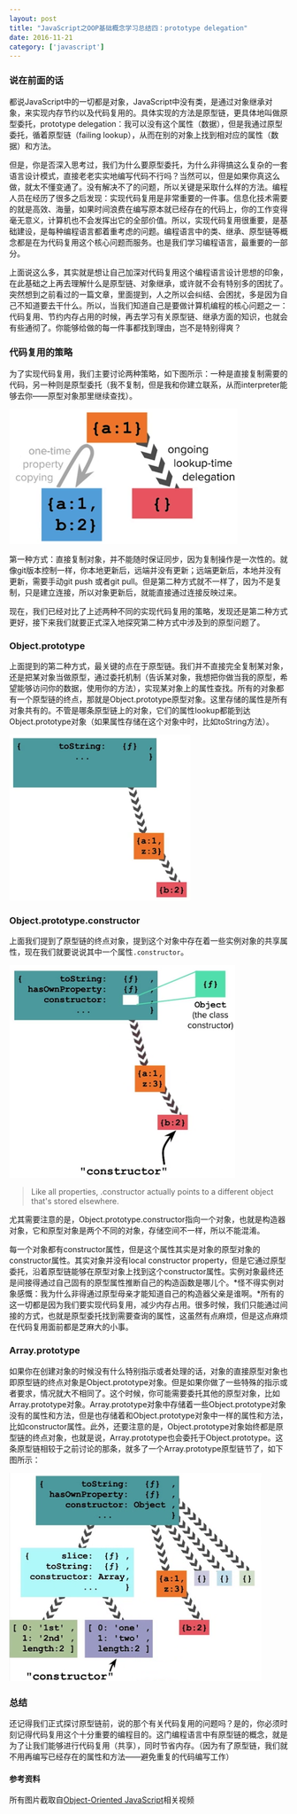 ```yaml
---
layout: post
title: "JavaScript之OOP基础概念学习总结四：prototype delegation"
date: 2016-11-21
category: ['javascript']
---
```


### 说在前面的话

都说JavaScript中的一切都是对象，JavaScript中没有类，是通过对象继承对象，来实现内存节约以及代码复用的。具体实现的方法是原型链，更具体地叫做原型委托，prototype delegation：我可以没有这个属性（数据），但是我通过原型委托，循着原型链（failing lookup），从而在别的对象上找到相对应的属性（数据）和方法。


但是，你是否深入思考过，我们为什么要原型委托，为什么非得搞这么复杂的一套语言设计模式，直接老老实实地编写代码不行吗？当然可以，但是如果你真这么做，就太不懂变通了。没有解决不了的问题，所以关键是采取什么样的方法。编程人员在经历了很多之后发现：实现代码复用是非常重要的一件事。信息化技术需要的就是高效、海量，如果时间浪费在编写原本就已经存在的代码上，你的工作变得毫无意义，计算机也不会发挥出它的全部价值。所以，实现代码复用很重要，是基础建设，是每种编程语言都着重考虑的问题。编程语言中的类、继承、原型链等概念都是在为代码复用这个核心问题而服务。也是我们学习编程语言，最重要的一部分。


上面说这么多，其实就是想让自己加深对代码复用这个编程语言设计思想的印象，在此基础之上再去理解什么是原型链、对象继承，或许就不会有特别多的困扰了。突然想到之前看过的一篇文章，里面提到，人之所以会纠结、会困扰，多是因为自己不知道要去干什么。所以，当我们知道自己是要做计算机编程的核心问题之一：代码复用、节约内存占用的时候，再去学习有关原型链、继承方面的知识，也就会有些通彻了。你能够给做的每一件事都找到理由，岂不是特别得爽？

### 代码复用的策略

为了实现代码复用，我们主要讨论两种策略，如下图所示：一种是直接复制需要的代码，另一种则是原型委托（我不复制，但是我和你建立联系，从而interpreter能够去你——原型对象那里继续查找）。

![](https://github.com/gaoshu883/gaoshu883.github.io/blob/master/images/2016-11-21-prototype/1.png)

第一种方式：直接复制对象，并不能随时保证同步，因为复制操作是一次性的。就像git版本控制一样，你本地更新后，远端并没有更新；远端更新后，本地并没有更新，需要手动git push 或者git pull。但是第二种方式就不一样了，因为不是复制，只是建立连接，所以对象更新后，就能直接通过连接反映过来。

现在，我们已经对比了上述两种不同的实现代码复用的策略，发现还是第二种方式更好，接下来我们就要正式深入地探究第二种方式中涉及到的原型问题了。

### Object.prototype

上面提到的第二种方式，最关键的点在于原型链。我们并不直接完全复制某对象，还是把某对象当做原型，通过委托机制（告诉某对象，我想把你做当我的原型，希望能够访问你的数据，使用你的方法），实现某对象上的属性查找。所有的对象都有一个原型链的终点，那就是Object.prototype原型对象。这里存储的属性是所有对象共有的。不管是哪条原型链上的对象，它们的属性lookup都能到达Object.prototype对象（如果属性存储在这个对象中时，比如toString方法）。

![](https://github.com/gaoshu883/gaoshu883.github.io/blob/master/images/2016-11-21-prototype/2.png)

### Object.prototype.constructor

上面我们提到了原型链的终点对象，提到这个对象中存在着一些实例对象的共享属性，现在我们就要说说其中一个属性`.constructor`。

![](https://github.com/gaoshu883/gaoshu883.github.io/blob/master/images/2016-11-21-prototype/3.png)

>Like all properties, .constructor actually points to a different object that's stored elsewhere.

尤其需要注意的是，Object.prototype.constructor指向一个对象，也就是构造器对象，它和原型对象是两个不同的对象，存储空间不一样，所以不能混淆。

每一个对象都有constructor属性，但是这个属性其实是对象的原型对象的constructor属性。其实对象并没有local constructor property，但是它通过原型委托，沿着原型链能够在原型对象上找到这个constructor属性。实例对象最终还是间接得通过自己固有的原型属性推断自己的构造函数是哪儿个。*怪不得实例对象感慨：我为什么非得通过原型母亲才能知道自己的构造器父亲是谁啊。*所有的这一切都是因为我们要实现代码复用，减少内存占用。很多时候，我们只能通过间接的方式，也就是原型委托找到需要查询的属性，这虽然有点麻烦，但是这点麻烦在代码复用面前都是芝麻大的小事。

### Array.prototype

如果你在创建对象的时候没有什么特别指示或者处理的话，对象的直接原型对象也即原型链的终点对象是Object.prototype对象。但是如果你做了一些特殊的指示或者要求，情况就大不相同了。这个时候，你可能需要委托其他的原型对象，比如Array.prototype对象。Array.prototype对象中存储着一些Object.prototype对象没有的属性和方法，但是也存储着和Object.prototype对象中一样的属性和方法，比如constructor属性。此外，还要注意的是，Object.prototype对象始终都是原型链的终点对象，也就是说，Array.prototype也会委托于Object.prototype。这条原型链相较于之前讨论的那条，就多了一个Array.prototype原型链节了，如下图所示：

![](https://github.com/gaoshu883/gaoshu883.github.io/blob/master/images/2016-11-21-prototype/4.png)

### 总结

还记得我们正式探讨原型链前，说的那个有关代码复用的问题吗？是的，你必须时刻记得代码复用这个十分重要的编程目的。这门编程语言中有原型链的概念，就是为了让我们能够进行代码复用（共享），同时节省内存。（因为有了原型链，我们就不用再编写已经存在的属性和方法——避免重复的代码编写工作）

#### 参考资料

所有图片截取自[Object-Oriented JavaScript](https://cn.udacity.com/course/object-oriented-javascript--ud015)相关视频